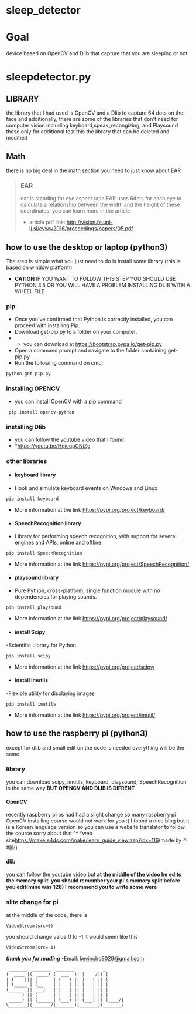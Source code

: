 sleep_detector
 ===============
# Goal
device based on OpenCV and Dlib that capture that you are sleeping or not
# sleepdetector.py
## LIBRARY
the library that I had used is OpenCV and a Dlib to capture 64 dots on the face
and additionally, there are some of the libraries that don't need for computer vision 
including keyboard,speak_recongizing, and Playsound these only for additional test this the library that can be deleted and modified 
## Math
there is no big deal in the math section you need to just know about EAR
>### __EAR__
>ear is standing for eye aspect ratio 
>EAR uses 6dots for each eye to calculate a relationship between the width and the height of these coordinates.
>you can learn more in the article 
>* article pdf link: <http://vision.fe.uni-lj.si/cvww2016/proceedings/papers/05.pdf>

## how to use the desktop or laptop (python3)
The step is simple what you just need to do is install some library (this is based on window platform)
* __CATION__ IF YOU WANT TO FOLLOW THIS STEP YOU SHOULD USE PYTHON 3.5 OR YOU WILL HAVE A PROBLEM INSTALLING DLIB WITH A WHEEL FILE
### pip ###
- Once you’ve confirmed that Python is correctly installed, you can proceed with installing Pip.
- Download get-pip.py to a folder on your computer.
-  * you can download at <https://bootstrap.pypa.io/get-pip.py>
- Open a command prompt and navigate to the folder containing get-pip.py.
- Run the following command on cmd:
```b
python get-pip.py
```


### installing __OPENCV__
- you can install OpenCV with a pip command 
```b
 pip install opencv-python
 ```
### installing Dlib 
- you can follow the youtube video that I found 
- *<https://youtu.be/HqjcqpCNiZg>
### other libraries
- #### keyboard library
- Hook and simulate keyboard events on Windows and Linux
```b
pip install keyboard
```
* More information at the link <https://pypi.org/project/keyboard/>


- #### SpeechRecognition library
- Library for performing speech recognition, with support for several engines and APIs, online and offline.
```
pip install SpeechRecognition
```
* More information at the link <https://pypi.org/project/SpeechRecognition/>


- #### playsound library
- Pure Python, cross-platform, single function module with no dependencies for playing sounds.
```
pip install playsound
```
* More information at the link <https://pypi.org/project/playsound/>

- #### install Scipy
-Scientific Library for Python
```
pip install scipy
```
* More information at the link <https://pypi.org/project/scipy/>

- #### install Imutils
-Flexible utility for displaying images
```
pip install imutils
```
* More information at the link <https://pypi.org/project/imutil/>


## how to use the raspberry pi (python3)
except for dlib and small edit on the code is needed everything will be the same
### library
you can download scipy, imutils, keyboard, playsound, SpeechRecognition in the same way
__BUT OPENCV AND DLIB IS DIFRENT__
#### OpenCV
recently raspberry pi os had had a slight change so many raspberry pi OpenCV installing course 
would not work for you :(
I found a nice blog but it is a Korean language version so you can use a website translator to follow 
the course sorry about that ^^
*web site<https://make.e4ds.com/make/learn_guide_view.asp?idx=116>(made by 주피터)
#### dlib 
you can follow the youtube video but __at the middle of the video he edits the memory split. you should remember your pi's memory split before you edit(mine was 128) I recommend you to write some were__
### slite change for pi
at the middle of the code, there is 

```python3
VideoStream(src=0)
```
you should change value 0 to -1
it would seem like this

```python3
VideoStream(src=-1)
```

___thank you for reading___ 
-Email: <kevincho9029@gmail.com>
```
 _______  _______  _______           _      
(  ____ |(  ____/ (  ___  )| |    /|( |        
| (    ||| (      | (   ) || )   ( || (        
| (_____ | (__    | |   | || |   | || |        
(_____  )|  __)   | |   | || |   | || |        
      ) || (      | |   | || |   | || |        
 _____) || (______| (___) || (___) || (____/|
\_______)(_______/(_______)(_______)(_______/ 
```
